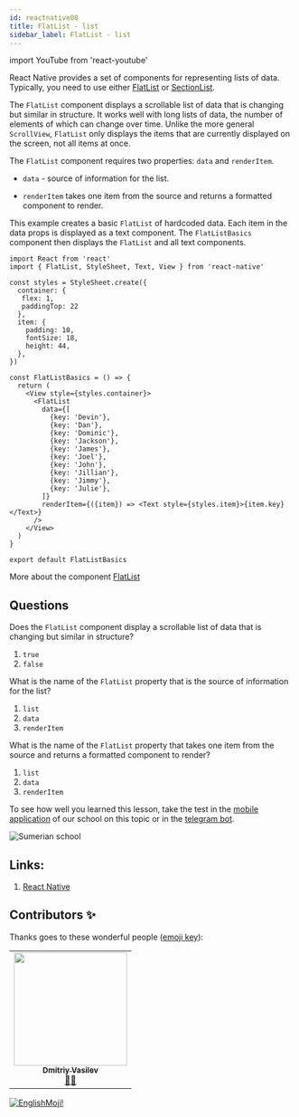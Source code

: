 ```yaml
---
id: reactnative08
title: FlatList - list
sidebar_label: FlatList - list
---
```


import YouTube from 'react-youtube'

React Native provides a set of components for representing lists of data. Typically, you need to use either [FlatList](https://reactnative.dev/docs/flatlist) or [SectionList](https://reactnative.dev/docs/sectionlist).

The `FlatList` component displays a scrollable list of data that is changing but similar in structure. It works well with long lists of data, the number of elements of which can change over time. Unlike the more general `ScrollView`, `FlatList` only displays the items that are currently displayed on the screen, not all items at once.

The `FlatList` component requires two properties: `data` and `renderItem`.

- `data` - source of information for the list.

- `renderItem` takes one item from the source and returns a formatted component to render.

This example creates a basic `FlatList` of hardcoded data. Each item in the data props is displayed as a text component. The `FlatListBasics` component then displays the `FlatList` and all text components.

```SnackPlayer name=index.js
import React from 'react'
import { FlatList, StyleSheet, Text, View } from 'react-native'

const styles = StyleSheet.create({
  container: {
   flex: 1,
   paddingTop: 22
  },
  item: {
    padding: 10,
    fontSize: 18,
    height: 44,
  },
})

const FlatListBasics = () => {
  return (
    <View style={styles.container}>
      <FlatList
        data={[
          {key: 'Devin'},
          {key: 'Dan'},
          {key: 'Dominic'},
          {key: 'Jackson'},
          {key: 'James'},
          {key: 'Joel'},
          {key: 'John'},
          {key: 'Jillian'},
          {key: 'Jimmy'},
          {key: 'Julie'},
        ]}
        renderItem={({item}) => <Text style={styles.item}>{item.key}</Text>}
      />
    </View>
  )
}

export default FlatListBasics
```

More about the component [FlatList](https://reactnative.dev/docs/flatlist)

## Questions

Does the `FlatList` component display a scrollable list of data that is changing but similar in structure?

1. `true`
2. `false`

What is the name of the `FlatList` property that is the source of information for the list?

1. `list`
2. `data`
3. `renderItem`

What is the name of the `FlatList` property that takes one item from the source and returns a formatted component to render?

1. `list`
2. `data`
3. `renderItem`

To see how well you learned this lesson, take the test in the [mobile application](http://onelink.to/njhc95) of our school on this topic or in the [telegram bot](https://t.me/javascriptcamp_bot).

![Sumerian school](/img/app.jpg)

## Links:

1. [React Native](https://reactnative.dev/docs/platform-specific-code)

## Contributors ✨

Thanks goes to these wonderful people ([emoji key](https://allcontributors.org/docs/en/emoji-key)):

<table>
  <tr>
    <td align="center"><a href="https://fullstackserverless.github.io/"><img src="https://avatars0.githubusercontent.com/u/6774813?v=4?s=200" width="200px;" alt=""/><br /><sub><b>Dmitriy Vasilev</b></sub></a><br /> <a href="https://github.com/gHashTag/react-native-village/commits?author=gHashTag" title="Documentation">📖💲</a></td>
  </tr>
</table>

[![EnglishMoji!](/img/logo/englishmoji.png)](https://apps.apple.com/kz/app/englishmoji/id6450254885)
